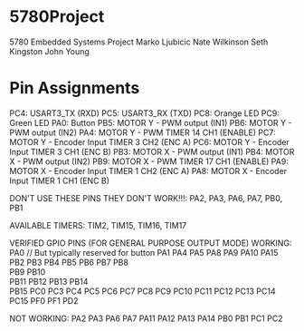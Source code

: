 # 5780Project
5780 Embedded Systems Project
Marko Ljubicic
Nate Wilkinson
Seth Kingston
John Young


# Pin Assignments
PC4:    USART3_TX (RXD)
PC5:    USART3_RX (TXD)
PC8:    Orange LED
PC9:    Green LED
PA0:    Button
PB5:    MOTOR Y - PWM output (IN1)
PB6:    MOTOR Y - PWM output (IN2)
PA4:    MOTOR Y - PWM TIMER 14 CH1 (ENABLE)
PC7:    MOTOR Y - Encoder Input TIMER 3 CH2 (ENC A)
PC6:    MOTOR Y - Encoder Input TIMER 3 CH1 (ENC B)
PB3:    MOTOR X - PWM output (IN1)
PB4:    MOTOR X - PWM output (IN2)
PB9:    MOTOR X - PWM TIMER 17 CH1 (ENABLE)
PA9:    MOTOR X - Encoder Input TIMER 1 CH2 (ENC A)
PA8:    MOTOR X - Encoder Input TIMER 1 CH1 (ENC B)

DON'T USE THESE PINS THEY DON'T WORK!!!: PA2, PA3, PA6, PA7, PB0, PB1


AVAILABLE TIMERS: TIM2, TIM15, TIM16, TIM17



VERIFIED GPIO PINS (FOR GENERAL PURPOSE OUTPUT MODE)
WORKING:
PA0 // But typically reserved for button
PA1
PA4
PA5
PA8
PA9
PA10
PA15
PB2
PB3
PB4
PB5
PB6
PB7
PB8   
PB9
PB10  
PB11
PB12
PB13
PB14  
PB15
PC0
PC3
PC4
PC5
PC6
PC7
PC8
PC9
PC10
PC11
PC12
PC13
PC14
PC15
PF0
PF1
PD2

NOT WORKING:
PA2
PA3
PA6
PA7
PA11
PA12
PA13
PA14
PB0
PB1
PC1
PC2

